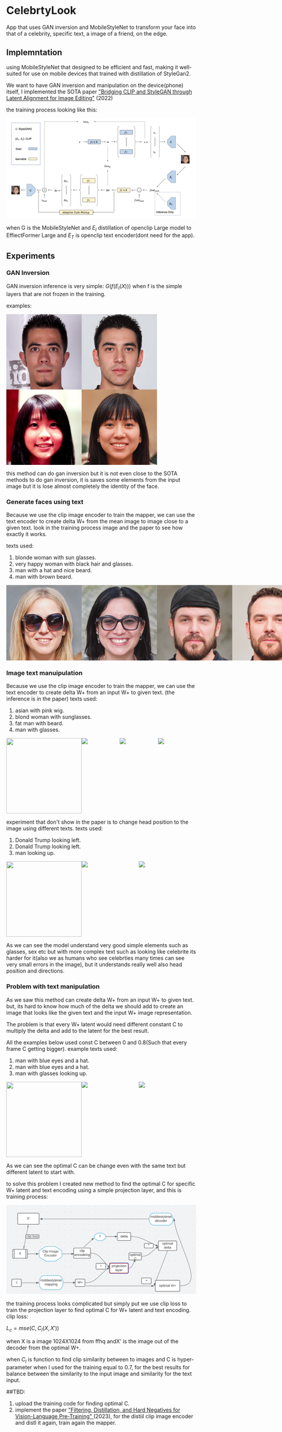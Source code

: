 # CelebrtyLook

App that uses GAN inversion and MobileStyleNet to transform your face into that of a celebrity, specific text, a image of a friend, on the edge.


## Implemntation

using MobileStyleNet that designed to be efficient and fast, making it well-suited for use on mobile devices that trained with distillation of StyleGan2.

We want to have GAN inversion and manipulation on the device(phone) itself, I implemented the SOTA paper
["Bridging CLIP and StyleGAN through Latent Alignment for Image Editing"](https://arxiv.org/abs/2210.04506) (2022)

the training process looking like this:

![Demonstration of the training process](assets/mapper_training.png)

when G is the MobileStyleNet and $E_I$ distillation of openclip Large model to EffiectFormer Large and $E_T$ is openclip text encoder(dont need for the app).

## Experiments


### GAN Inversion

GAN inversion inference is very simple:  $G(f(E_I(X)))$  when f is the simple layers that are not frozen in the training.

examples: 

<div style="display: flex;">
	<img src="assets/inversion images/0.jpg" width="200" height="200"> 
	<img src="assets/inversion images/0_inversion.jpg" width="200">
</div>


<div style="display: flex;">
	<img src="assets/inversion images/2.jpg" width="200" height="200"> 
	<img src="assets/inversion images/2_inversion.jpg" width="200">
</div>

this method can do gan inversion but it is not even close to the SOTA methods to do gan inversion, it is saves some elements from the input image but it is lose almost completely the identity of the face.
### Generate faces using text
Because we use the clip image encoder to train the mapper, we can use the text encoder to create delta W+ from the mean image to image close to a given text.
look in the training process image and the paper to see how exactly it works.

texts used:
1. blonde woman with sun glasses.
2. very happy woman with black hair and glasses.
3. man with a hat and nice beard.
4. man with brown beard.

<div style="display: flex;">
	<img src="assets/generate images/blonde_woman_with_glasses.jpg" width="200" height="200"> 
	<img src="assets/generate images/black_hair_woman.jpg" width="200">
	<img src="assets/generate images/man with a hat and nice beard.jpg" width="200">
	<img src="assets/generate images/man_with_brown_beard.jpg" width="200">
</div>

### Image text manuipulation 

Because we use the clip image encoder to train the mapper, we can use the text encoder to create delta W+ from an input W+ to given text.
(the inference is in the paper)
texts used:
1. asian with pink wig.
2. blond woman with sunglasses.
3. fat man with beard.
4. man with glasses.

<div style="display: flex;">
	<img src="assets/examples/asian_with_pink_wig.gif" width="200" height="200">  	<img src="assets/examples/blond_woman_with_sunglasses.gif" width="200">
	<img src="assets/examples/fat_man_with_beard.gif" width="200">
	<img src="assets/examples/man_with_glasses.gif" width="200">
</div>

experiment that don't show in the paper is to change head position to the image using different texts.
texts used:

1. Donald Trump looking left.
2. Donald Trump looking left.
3. man looking up.

<div style="display: flex;">
	<img src="assets/head movment examples/Donald_Trump_looking_left.gif" width="200" height="200">  	<img src="assets/head movment examples/Donald_Trump_looking_left_2.gif" width="200">
	<img src="assets/head movment examples/man_looking_up.gif" width="200">
</div>

As we can see the model understand very good simple elements such as glasses, sex etc but with more complex text such as looking like celebrite its harder for it(also we as humans who see celebrties many times can see very small errors in the image), but it understands really well also head position and directions.


### Problem with text manipulation

As we saw this method can create delta W+ from an input W+ to given text. but, its hard to know how much of the delta we should add to create an image that looks like the
given text and the input W+ image representation.

The problem is that every W+ latent would need different constant C to multiply the delta and add to the latent for the best result.

All the examples below used const C between 0 and 0.8(Such that every frame C getting bigger).
example texts used:

1. man with blue eyes and a hat.
2. man with blue eyes and a hat.
3. man with glasses looking up.

<div style="display: flex;">
	<img src="assets/examples problem/man with blue eyes and a hat_2.gif" width="200" height="200">  	<img src="assets/examples problem/man with blue eyes and a hat.gif" width="200">
	<img src="assets/examples problem/man with glasses looking up.gif" width="200">
</div>

As we can see the optimal C can be change even with the same text but different latent to start with.

to solve this problem I created new method to find the optimal C for specific W+ latent and text encoding using a simple projection layer, and this is training process:

![Demonstration of the training process](assets/projection_layer_training.png)

the training process looks complicated but simply put we use clip loss to train the projection layer to find optimal C for W+ latent and text encoding.
clip loss:

$L_c = mse(C,C_I(X,X'))$ 

when X is a image 1024X1024 from ffhq andX' is the image out of the decoder from the optimal W+.

when $C_I$ is function to find clip similarity between to images and C is hyper-parameter when I used for the training equal to 0.7, for the best results for balance between the similarity to the input image and similarity for the text input.

##TBD:

1. upload the training code for  finding optimal C.
2. implement the paper ["Filtering, Distillation, and Hard Negatives for Vision-Language Pre-Training"
](https://arxiv.org/abs/2301.02280) (2023), for the distiil clip image encoder and distl it again, train again the mapper. 


